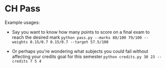 # CH Pass

Example usages:

- Say you want to know how many points to score on a final exam to reach the desired mark
```python pass.py --marks 88/100 79/100 --weights 0.15/0.7 0.15/0.7 --target 57.5/100```

- Or perhaps you're wondering what subjects you could fail without affecting your credits goal for this semester
```python credits.py 30 23 --credits 7 5 4```

